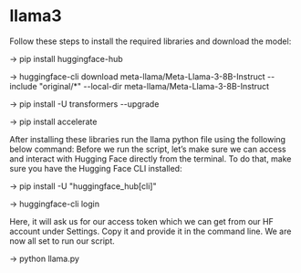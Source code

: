 # llama3

Follow these steps to install the required libraries and download the model:

-> pip install huggingface-hub

-> huggingface-cli download meta-llama/Meta-Llama-3-8B-Instruct --include "original/*" --local-dir meta-llama/Meta-Llama-3-8B-Instruct

-> pip install -U transformers --upgrade

-> pip install accelerate

After installing these libraries run the llama python file using the following below command:
Before we run the script, let’s make sure we can access and interact with Hugging Face directly from the terminal. To do that, make sure you have the Hugging Face CLI installed:

-> pip install -U "huggingface_hub[cli]"

-> huggingface-cli login

Here, it will ask us for our access token which we can get from our HF account under Settings. Copy it and provide it in the command line. We are now all set to run our script.

-> python llama.py
